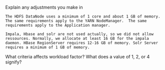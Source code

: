 Explain any adjustments you make in
````
The HDFS DataNode uses a minimum of 1 core and about 1 GB of memory. The same requirements apply to the YARN NodeManager.  The same requirements apply to the Application manager. 

Impala, Hbase and solr are not used actually, so we did not allow ressources. Normally, we allocate at least 16 GB for the impala daemon. HBase RegionServer requires 12-16 GB of memory. Solr Server requires a minimum of 1 GB of memory.

````	

What criteria affects workload factor? What does a value of 1, 2, or 4 signify?
````

````



